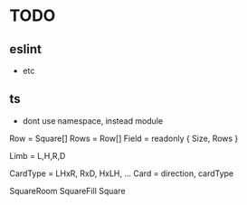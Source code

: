 # TODO


## eslint

- etc




## ts

- dont use namespace, instead module




Row = Square[]
Rows = Row[]
Field = readonly { Size, Rows }


Limb = L,H,R,D

CardType = LHxR, RxD, HxLH, ...
Card = direction, cardType

SquareRoom
SquareFill
Square

